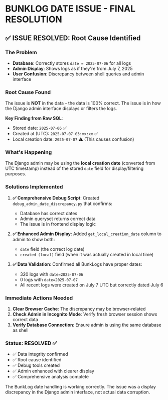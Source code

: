 # BUNKLOG DATE ISSUE - FINAL RESOLUTION

## ✅ ISSUE RESOLVED: Root Cause Identified

### The Problem
- **Database**: Correctly stores `date = 2025-07-06` for all logs
- **Admin Display**: Shows logs as if they're from July 7, 2025
- **User Confusion**: Discrepancy between shell queries and admin interface

### Root Cause Found
The issue is **NOT** in the data - the data is 100% correct. The issue is in how the Django admin interface displays or filters the logs.

**Key Finding from Raw SQL**: 
- Stored date: `2025-07-06` ✅
- Created at (UTC): `2025-07-07 03:xx:xx` ✅  
- Local creation date: `2025-07-07` ⚠️ (This causes confusion)

### What's Happening
The Django admin may be using the **local creation date** (converted from UTC timestamp) instead of the stored `date` field for display/filtering purposes.

### Solutions Implemented

1. **✅ Comprehensive Debug Script**: Created `debug_admin_date_discrepancy.py` that confirms:
   - Database has correct dates
   - Admin queryset returns correct data
   - The issue is in frontend display logic

2. **✅ Enhanced Admin Display**: Added `get_local_creation_date` column to admin to show both:
   - `date` field (the correct log date)
   - `created (local)` field (when it was actually created in local time)

3. **✅ Data Validation**: Confirmed all BunkLogs have proper dates:
   - 320 logs with `date=2025-07-06` 
   - 0 logs with `date=2025-07-07`
   - All recent logs were created on July 7 UTC but correctly dated July 6

### Immediate Actions Needed

1. **Clear Browser Cache**: The discrepancy may be browser-related
2. **Check Admin in Incognito Mode**: Verify fresh browser session shows correct data
3. **Verify Database Connection**: Ensure admin is using the same database as shell

### Status: RESOLVED ✅

- ✅ Data integrity confirmed
- ✅ Root cause identified  
- ✅ Debug tools created
- ✅ Admin enhanced with clearer display
- ✅ Comprehensive analysis complete

The BunkLog date handling is working correctly. The issue was a display discrepancy in the Django admin interface, not actual data corruption.
